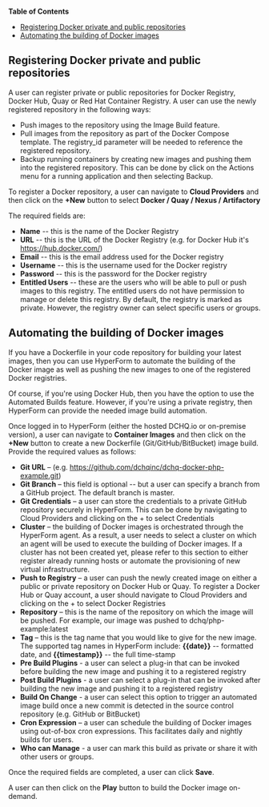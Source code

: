 <figure>
<img src="http://www.hypergrid.com/wp-content/themes/hypergrid/img/logo.png" alt="" />
</figure>

**Table of Contents**  

- [Registering Docker private and public repositories](#registering-docker-private-and-public-repositories)
- [Automating the building of Docker images](#automating-the-building-of-docker-images)

Registering Docker private and public repositories
----------

A user can register private or public repositories for Docker Registry, Docker Hub, Quay or Red Hat Container Registry. A user can use the newly registered repository in the following ways:
-   Push images to the repository using the Image Build feature.
-   Pull images from the repository as part of the Docker Compose template. The registry_id parameter will be needed to reference the registered repository.
-   Backup running containers by creating new images and pushing them into the registered repository. This can be done by click on the Actions menu for a running application and then selecting Backup.

To register a Docker repository, a user can navigate to **Cloud Providers** and then click on the **+New** button to select **Docker / Quay / Nexus / Artifactory**

The required fields are:
-   **Name** -- this is the name of the Docker Registry
-   **URL** -- this is the URL of the Docker Registry (e.g. for Docker Hub it's https://hub.docker.com/)
-   **Email** -- this is the email address used for the Docker registry
-   **Username** -- this is the username used for the Docker registry
-   **Password** -- this is the password for the Docker registry
-   **Entitled Users** -- these are the users who will be able to pull or push images to this registry. The entitled users do not have permission to manage or delete this registry. By default, the registry is marked as private. However, the registry owner can select specific users or groups.


Automating the building of Docker images
----------

If you have a Dockerfile in your code repository for building your latest images, then you can use HyperForm to automate the building of the Docker image as well as pushing the new images to one of the registered Docker registries.

Of course, if you're using Docker Hub, then you have the option to use the Automated Builds feature. However, if you're using a private registry, then HyperForm can provide the needed image build automation.

Once logged in to HyperForm (either the hosted DCHQ.io or on-premise version), a user can navigate to **Container Images** and then click on the **+New** button to create a new Dockerfile (Git/GitHub/BitBucket) image build.
Provide the required values as follows:
-   **Git URL** – (e.g. https://github.com/dchqinc/dchq-docker-php-example.git)
-   **Git Branch** – this field is optional -- but a user can specify a branch from a GitHub project. The default branch is master.
-   **Git Credentials** – a user can store the credentials to a private GitHub repository securely in HyperForm. This can be done by navigating to Cloud Providers and clicking on the + to select Credentials
-   **Cluster** – the building of Docker images is orchestrated through the HyperForm agent. As a result, a user needs to select a cluster on which an agent will be used to execute the building of Docker images. If a cluster has not been created yet, please refer to this section to either register already running hosts or automate the provisioning of new virtual infrastructure.
-   **Push to Registry** – a user can push the newly created image on either a public or private repository on Docker Hub or Quay. To register a Docker Hub or Quay account, a user should navigate to Cloud Providers and clicking on the + to select Docker Registries
-   **Repository** – this is the name of the repository on which the image will be pushed. For example, our image was pushed to dchq/php-example:latest
-   **Tag** – this is the tag name that you would like to give for the new image. The supported tag names in HyperForm include: **{{date}}** -- formatted date, and **{{timestamp}}** -- the full time-stamp
-   **Pre Build Plugins** - a user can select a plug-in that can be invoked before building the new image and pushing it to a registered registry
-   **Post Build Plugins** - a user can select a plug-in that can be invoked after building the new image and pushing it to a registered registry
-   **Build On Change** - a user can select this option to trigger an automated image build once a new commit is detected in the source control repository (e.g. GitHub or BitBucket)
-   **Cron Expression** – a user can schedule the building of Docker images using out-of-box cron expressions. This facilitates daily and nightly builds for users.
-   **Who can Manage** - a user can mark this build as private or share it with other users or groups.

Once the required fields are completed, a user can click **Save**.

A user can then click on the **Play** button to build the Docker image on-demand.
